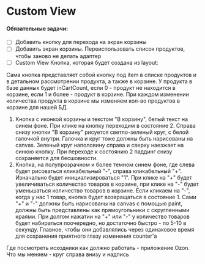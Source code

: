# Custom View

#### Обязательные задачи:


- [ ] Добавить кнопку для перехода на экран корзины
- [ ] Добавить экран корзины. Переиспользовать список продуктов, чтобы заново не делать адаптер
- [ ] Custom View
Кнопка, которая будет создана из layout:

Сама кнопка представляет собой кнопку под item в списке продуктов и в детальном рассмотрении продукта, а также в корзине.
У продукта в базе данных будет inCartCount, если 0 - продукт не находится в корзине, если 1 и более - продукт в корзине. При каждом изменении количества продукта в корзине мы изменяем кол-во продуктов в корзине для нашей БД.

1. Кнопка с иконкой корзины и текстом "В корзину", белый текст на синем фоне. При клике на кнопку переходим в состояние 2. Справа снизу кнопки "В корзину" рисуется светло-зеленый круг, с белой галочкой внутри. Галочка и круг тоже должны быть нарисованы на canvas. Зеленый круг наполовину справа и сверху наезжает на синюю кнопку. При переходе к состоянию 2 паддинг снизу сохраняется для бесшовности.
2. Кнопка, на полупрозрачном и более темном синем фоне, где слева будет рисоваться кликабельный "-", справа кликабельный "+". Изначально будет инициализироваться "1". При клике на "+" будет увеличиваться количество товаров в корзине, при клике на "-" будет уменьшаться количество товаров в корзине. Если кликаем на "-", когда у нас 1 товар, кнопка будет возвращаться в состояние 1. Сами "+" и "-" должны быть нарисованы на canvas с помощью paint, должны быть представлены как прямоугольники с скругленными краями. При долгом нажатии на "+" или "-" у количество товаров будет набираться поочередно, но достаточно быстро - по 5-10 в секунду. Главное, чтобы они добавлялись через одинаковое время для сохранения приятного глазу изменения counter'а 

Где посмотреть исходники как должно работать - приложение Ozon. Что мы меняем - круг справа внизу и надпись
